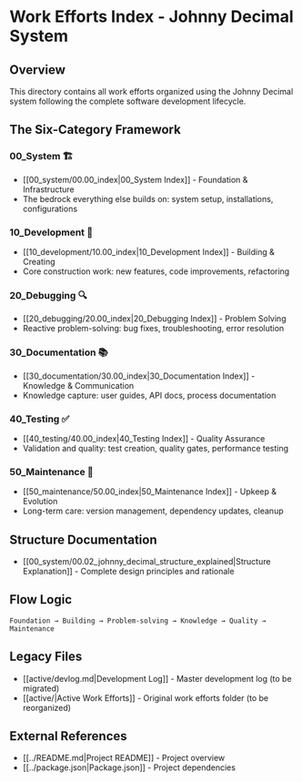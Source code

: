 # Work Efforts Index - Johnny Decimal System

## Overview
This directory contains all work efforts organized using the Johnny Decimal system following the complete software development lifecycle.

## The Six-Category Framework

### 00_System 🏗️
- [[00_system/00.00_index|00_System Index]] - Foundation & Infrastructure
- The bedrock everything else builds on: system setup, installations, configurations

### 10_Development 🚀
- [[10_development/10.00_index|10_Development Index]] - Building & Creating
- Core construction work: new features, code improvements, refactoring

### 20_Debugging 🔍
- [[20_debugging/20.00_index|20_Debugging Index]] - Problem Solving
- Reactive problem-solving: bug fixes, troubleshooting, error resolution

### 30_Documentation 📚
- [[30_documentation/30.00_index|30_Documentation Index]] - Knowledge & Communication
- Knowledge capture: user guides, API docs, process documentation

### 40_Testing ✅
- [[40_testing/40.00_index|40_Testing Index]] - Quality Assurance
- Validation and quality: test creation, quality gates, performance testing

### 50_Maintenance 🔧
- [[50_maintenance/50.00_index|50_Maintenance Index]] - Upkeep & Evolution
- Long-term care: version management, dependency updates, cleanup

## Structure Documentation
- [[00_system/00.02_johnny_decimal_structure_explained|Structure Explanation]] - Complete design principles and rationale

## Flow Logic
```
Foundation → Building → Problem-solving → Knowledge → Quality → Maintenance
```

## Legacy Files
- [[active/devlog.md|Development Log]] - Master development log (to be migrated)
- [[active/|Active Work Efforts]] - Original work efforts folder (to be reorganized)

## External References
- [[../README.md|Project README]] - Project overview
- [[../package.json|Package.json]] - Project dependencies